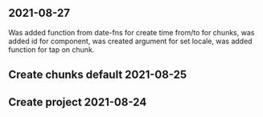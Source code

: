 ## 2021-08-27
Was added function from date-fns for create time from/to for chunks,
was added id for component, was created argument for set locale, was added function for tap on chunk.

## Create chunks default 2021-08-25

## Create project 2021-08-24
